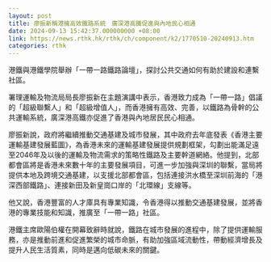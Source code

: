 ```yaml
---
layout: post
title: 廖振新稱港擁高效鐵路系統　廣深港高鐵促進與內地民心相通
date: 2024-09-13 15:42:37.000000000 +08:00
link: https://news.rthk.hk/rthk/ch/component/k2/1770510-20240913.htm
categories: rthk
---
```


港鐵與港鐵學院舉辦「一帶一路鐵路論壇」，探討公共交通如何有助於建設和連繫社區。

署理運輸及物流局局長廖振新在主題演講中表示，香港致力成為「一帶一路」倡議的「超級聯繫人」和「超級增值人」，而香港擁有高效、完善，以鐵路為骨幹的公共運輸系統，廣深港高鐵亦促進了香港與內地居民民心相通。

廖振新說，政府將繼續推動交通基建及城市發展，其中政府去年底發表《香港主要運輸基建發展藍圖》，為香港未來的運輸基建發展提供規劃框架，勾劃出能滿足遠至2046年及以後的運輸及物流需求的策略性鐵路及主要幹道網絡。他提到，北部都會區將是香港未來數十年的主要發展項目，可進一步加強與深圳的聯繫，當局將提供本地及跨境交通基建，以支援北部都會區，包括連接洪水橋至深圳前海的「港深西部鐵路」、連接新田及新皇崗口岸的「北環線」支線等。

他又說，香港豐富的人才庫具有專業知識，令香港得以推動交通基建發展，並將香港的專業技能和知識，推廣至「一帶一路」社區。

港鐵主席歐陽伯權在開幕致辭時就說，鐵路在城市發展的進程中，除了提供運輸服務，亦是推動前進和促進繁榮的城市命脈，有助加強區域流動性，帶動經濟增長及提升人民生活質素，同時是邁向低碳未來的關鍵。
